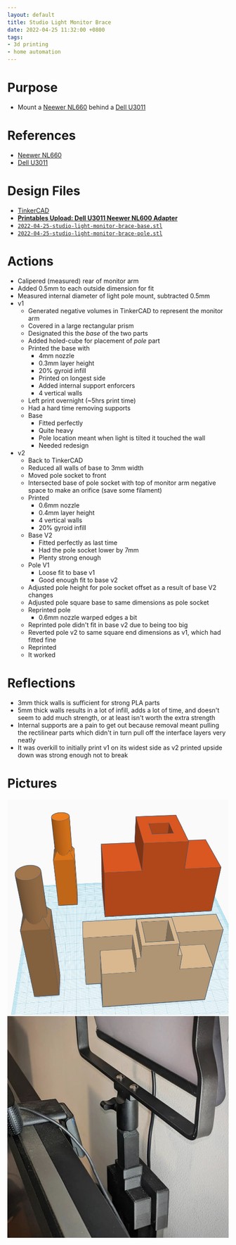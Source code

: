 ```yaml
---
layout: default
title: Studio Light Monitor Brace
date: 2022-04-25 11:32:00 +0800
tags:
- 3d printing
- home automation
---
```


# Purpose
- Mount a [Neewer NL660](https://neewer.com/products/nl660-led-panel-lights-10089057) behind a [Dell U3011](https://www.cnet.com/reviews/dell-ultrasharp-u3011-review/)

# References
- [Neewer NL660](https://neewer.com/products/nl660-led-panel-lights-10089057)
- [Dell U3011](https://www.cnet.com/reviews/dell-ultrasharp-u3011-review/)

# Design Files
- [TinkerCAD](https://www.tinkercad.com/things/kyywaIQ76kA)
- [**Printables Upload: Dell U3011 Neewer NL600 Adapter**](https://www.printables.com/model/178907-dell-u3011-neewer-nl660-adapter)
- [`2022-04-25-studio-light-monitor-brace-base.stl`](/assets/stl/2022-04-25-studio-light-monitor-brace-base.stl)
- [`2022-04-25-studio-light-monitor-brace-pole.stl`](/assets/stl/2022-04-25-studio-light-monitor-brace-pole.stl)


# Actions
- Calipered (measured) rear of monitor arm
- Added 0.5mm to each outside dimension for fit
- Measured internal diameter of light pole mount, subtracted 0.5mm
- v1
  - Generated negative volumes in TinkerCAD to represent the monitor arm
  - Covered in a large rectangular prism
  - Designated this the *base* of the two parts
  - Added holed-cube for placement of *pole* part
  - Printed the base with
    - 4mm nozzle
    - 0.3mm layer height
    - 20% gyroid infill
    - Printed on longest side
    - Added internal support enforcers
    - 4 vertical walls
  - Left print overnight (~5hrs print time)
  - Had a hard time removing supports
  - Base
      - Fitted perfectly
      - Quite heavy
      - Pole location meant when light is tilted it touched the wall
      - Needed redesign
- v2
  - Back to TinkerCAD
  - Reduced all walls of base to 3mm width
  - Moved pole socket to front
  - Intersected base of pole socket with top of monitor arm negative space to make an orifice (save some filament)
  - Printed
    - 0.6mm nozzle
    - 0.4mm layer height
    - 4 vertical walls
    - 20% gyroid infill
  - Base V2
    - Fitted perfectly as last time
    - Had the pole socket lower by 7mm
    - Plenty strong enough
  - Pole V1
    - Loose fit to base v1
    - Good enough fit to base v2
  - Adjusted pole height for pole socket offset as a result of base V2 changes
  - Adjusted pole square base to same dimensions as pole socket
  - Reprinted pole
    - 0.6mm nozzle warped edges a bit
  - Reprinted pole didn't fit in base v2 due to being too big
  - Reverted pole v2 to same square end dimensions as v1, which had fitted fine
  - Reprinted
  - It worked

# Reflections
- 3mm thick walls is sufficient for strong PLA parts
- 5mm thick walls results in a lot of infill, adds a lot of time, and doesn't seem to add much strength, or at least isn't worth the extra strength
- Internal supports are a pain to get out because removal meant pulling the rectilinear parts which didn't in turn pull off the interface layers very neatly
- It was overkill to initially print v1 on its widest side as v2 printed upside down was strong enough not to break

# Pictures
![1](/assets/img/2022-04-25-studio-light-monitor-brace-1.jpg)
![2](/assets/img/2022-04-25-studio-light-monitor-brace-2.jpg)